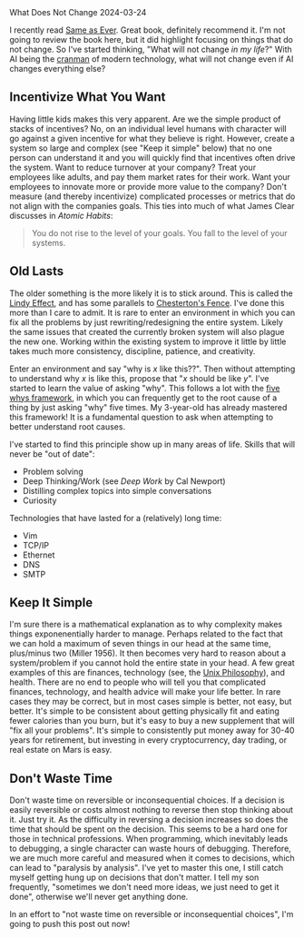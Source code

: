 <post-metadata>
  <post-title>What Does Not Change</post-title>
  <post-date>2024-03-24</post-date>
  <post-tags></post-tags>
</post-metadata>

I recently read [Same as Ever](https://a.co/d/73VoWhJ). Great book, definitely recommend it. I'm not going to review the book here, but it did highlight focusing on things that do not change. So I've started thinking, "What will not change _in my life_?" With AI being the [cranman](https://youtu.be/pAajpt9SyNM?si=w-_EiUYEzcuaZHKL) of modern technology, what will not change even if AI changes everything else?

## Incentivize What You Want
Having little kids makes this very apparent. Are we the simple product of stacks of incentives? No, on an individual level humans with character will go against a given incentive for what they believe is right. However, create a system so large and complex (see "Keep it simple" below) that no one person can understand it and you will quickly find that incentives often drive the system. Want to reduce turnover at your company? Treat your employees like adults, and pay them market rates for their work. Want your employees to innovate more or provide more value to the company? Don't measure (and thereby incentivize) complicated processes or metrics that do not align with the companies goals. This ties into much of what James Clear discusses in _Atomic Habits_:

> You do not rise to the level of your goals. You fall to the level of your systems.

## Old Lasts
The older something is the more likely it is to stick around. This is called the [Lindy Effect](https://en.wikipedia.org/wiki/Lindy_effect), and has some parallels to [Chesterton's Fence](https://fs.blog/chestertons-fence/). I've done this more than I care to admit. It is rare to enter an environment in which you can fix all the problems by just rewriting/redesigning the entire system. Likely the same issues that created the currently broken system will also plague the new one. Working within the existing system to improve it little by little takes much more consistency, discipline, patience, and creativity. 

Enter an environment and say "why is _x_ like this??". Then without attempting to understand why _x_ is like this, propose that "_x_ should be like _y_". I've started to learn the value of asking "why". This follows a lot with the [five whys framework](https://en.wikipedia.org/wiki/Five_whys), in which you can frequently get to the root cause of a thing by just asking "why" five times. My 3-year-old has already mastered this framework! It is a fundamental question to ask when attempting to better understand root causes.

I've started to find this principle show up in many areas of life. Skills that will never be "out of date":
* Problem solving
* Deep Thinking/Work (see _Deep Work_ by Cal Newport)
* Distilling complex topics into simple conversations
* Curiosity

Technologies that have lasted for a (relatively) long time:
* Vim
* TCP/IP
* Ethernet
* DNS
* SMTP

## Keep It Simple 
I'm sure there is a mathematical explanation as to why complexity makes things exponenentially harder to manage. Perhaps related to the fact that we can hold a maximum of seven things in our head at the same time, plus/minus two (Miller 1956). It then becomes very hard to reason about a system/problem if you cannot hold the entire state in your head. A few great examples of this are finances, technology (see, the [Unix Philosophy](https://en.wikipedia.org/wiki/Unix_philosophy)), and health. There are no end to people who will tell you that complicated finances, technology, and health advice will make your life better. In rare cases they may be correct, but in most cases simple is better, not easy, but better. It's simple to be consistent about getting physically fit and eating fewer calories than you burn, but it's easy to buy a new supplement that will "fix all your problems". It's simple to consistently put money away for 30-40 years for retirement, but investing in every cryptocurrency, day trading, or real estate on Mars is easy.

## Don't Waste Time
Don't waste time on reversible or inconsequential choices. If a decision is easily reversible or costs almost nothing to reverse then stop thinking about it. Just try it. As the difficulty in reversing a decision increases so does the time that should be spent on the decision. This seems to be a hard one for those in technical professions. When programming, which inevitably leads to debugging, a single character can waste hours of debugging. Therefore, we are much more careful and measured when it comes to decisions, which can lead to "paralysis by analysis". I've yet to master this one, I still catch myself getting hung up on decisions that don't matter. I tell my son frequently, "sometimes we don't need more ideas, we just need to get it done", otherwise we'll never get anything done.

In an effort to "not waste time on reversible or inconsequential choices", I'm going to push this post out now!
